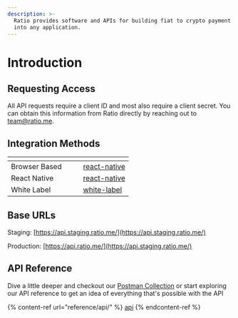 ```yaml
---
description: >-
  Ratio provides software and APIs for building fiat to crypto payment flows
  into any application.
---
```


# Introduction

## Requesting Access

All API requests require a client ID and most also require a client secret. You can obtain this information from Ratio directly by reaching out to [team@ratio.me](mailto:team@ratio.me).

## Integration Methods

<table data-view="cards"><thead><tr><th></th><th></th><th></th><th data-hidden data-card-target data-type="content-ref"></th></tr></thead><tbody><tr><td>Browser Based</td><td></td><td></td><td><a href="integration-methods/react-native/">react-native</a></td></tr><tr><td>React Native</td><td></td><td></td><td><a href="integration-methods/react-native/">react-native</a></td></tr><tr><td>White Label</td><td></td><td></td><td><a href="integration-methods/white-label/">white-label</a></td></tr></tbody></table>

## Base URLs

Staging: [https://api.staging.ratio.me/](https://api.staging.ratio.me/)

Production:  [https://api.ratio.me/](https://api.staging.ratio.me/)

## API Reference

Dive a little deeper and checkout our [Postman Collection](https://www.postman.com/ratiodotme/workspace/ratio-public-workspace) or start exploring our API reference to get an idea of everything that's possible with the API

{% content-ref url="reference/api/" %}
[api](reference/api/)
{% endcontent-ref %}
